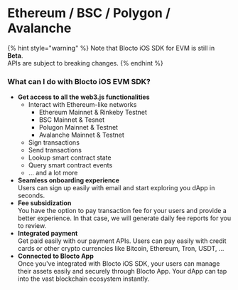 # Ethereum / BSC / Polygon / Avalanche

{% hint style="warning" %}
Note that Blocto iOS SDK for EVM is still in **Beta**.\
APIs are subject to breaking changes.
{% endhint %}

### What can I do with Blocto iOS EVM SDK?

* **Get access to all the web3.js functionalities**
  * Interact with Ethereum-like networks
    * Ethereum Mainnet & Rinkeby Testnet
    * BSC Mainnet & Tesnet
    * Polugon Mainnet & Testnet
    * Avalanche Mainnet & Testnet
  * Sign transactions
  * Send transactions
  * Lookup smart contract state
  * Query smart contract events
  * ... and a lot more
* **Seamless onboarding experience**\
  Users can sign up easily with email and start exploring you dApp in seconds.
* **Fee subsidization**\
  You have the option to pay transaction fee for your users and provide a better experience. In that case, we will generate daily fee reports for you to review.
* **Integrated payment**\
  Get paid easily with our payment APIs. Users can pay easily with credit cards or other crypto currencies like Bitcoin, Ethereum, Tron, USDT, ...
* **Connected to Blocto App**\
  Once you've integrated with Blocto iOS SDK, your users can manage their assets easily and securely through Blocto App. Your dApp can tap into the vast blockchain ecosystem instantly.
